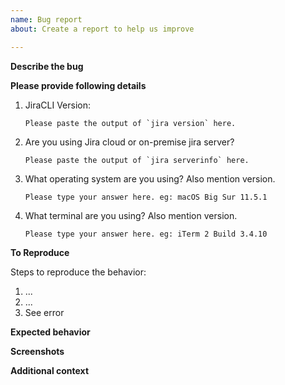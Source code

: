 ```yaml
---
name: Bug report
about: Create a report to help us improve

---
```


**Describe the bug**
<!--- A clear and concise description of what the bug is. --->

**Please provide following details**
1. JiraCLI Version:
    ```
    Please paste the output of `jira version` here.
    ```
2. Are you using Jira cloud or on-premise jira server?
    ```
    Please paste the output of `jira serverinfo` here.
    ```
3. What operating system are you using? Also mention version.
    ```
    Please type your answer here. eg: macOS Big Sur 11.5.1
    ```
4. What terminal are you using? Also mention version.
    ```
    Please type your answer here. eg: iTerm 2 Build 3.4.10
    ```

**To Reproduce**

Steps to reproduce the behavior:
1. ...
2. ...
3. See error

**Expected behavior**
<!--- A clear and concise description of what you expected to happen. --->

**Screenshots**
<!--- If applicable, add screenshots to help explain your problem. --->

**Additional context**
<!--- Add any other context about the problem here. --->
